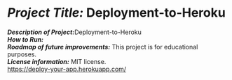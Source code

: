 

# <h1><strong><em>Project Title:</em></strong>   Deployment-to-Heroku</H1>
<strong><em>Description of Project:</em></strong>Deployment-to-Heroku <br>
<strong><em>How to Run:</em></strong>  <br>
<strong><em>Roadmap of future improvements:</em></strong>  This project is for educational purposes. <br>
<strong><em>License information:</em></strong>  MIT license. <br>
https://deploy-your-app.herokuapp.com/
